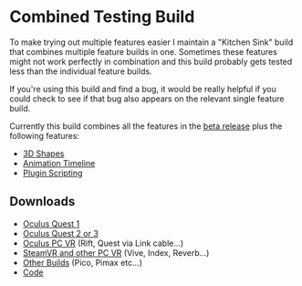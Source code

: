 # Combined Testing Build

To make trying out multiple features easier I maintain a "Kitchen Sink" build that combines multiple feature builds in one. Sometimes these features might not work perfectly in combination and this build probably gets tested less than the individual feature builds.

If you're using this build and find a bug, it would be really helpful if you could check to see if that bug also appears on the relevant single feature build.

Currently this build combines all the features in the [beta release](../automatic-release-notes/automatic-changelog.md) plus the following features:

* [3D Shapes](3d-shapes.md)
* [Animation Timeline](animation-timeline.md)
* [Plugin Scripting](runtime-scripting/)

## Downloads

* [Oculus Quest 1](https://nightly.link/icosa-foundation/open-brush/workflows/build/feature%2Fkitchen-sink/Oculus%20Quest%20\(1\).zip)
* [Oculus Quest 2 or 3](https://nightly.link/icosa-foundation/open-brush/workflows/build/feature%2Fkitchen-sink/Oculus%20Quest%20\(1\).zip)
* [Oculus PC VR](https://nightly.link/icosa-foundation/open-brush/workflows/build/feature%2Fkitchen-sink/Windows%20Rift.zip) (Rift, Quest via Link cable...)
* [SteamVR and other PC VR](https://nightly.link/icosa-foundation/open-brush/workflows/build/feature%2Fkitchen-sink/Windows%20OpenXR.zip) (Vive, Index, Reverb...)
* [Other Builds](https://nightly.link/icosa-foundation/open-brush/workflows/build/feature%2Fkitchen-sink) (Pico, Pimax etc...)
* [Code](https://github.com/icosa-foundation/open-brush/tree/feature/kitchen-sink)

